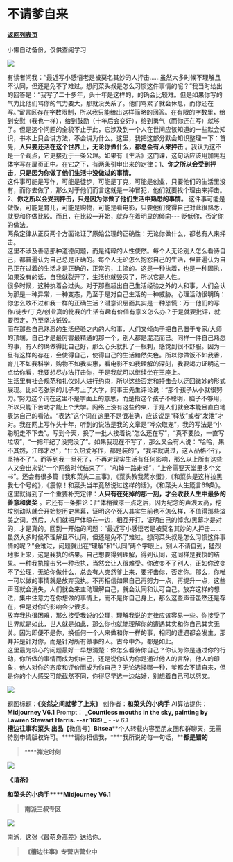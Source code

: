 # 不请爹自来

[**返回列表页**](/gzh/槽边往事)

小懒自动备份，仅供查阅学习

![](https://mmbiz.qpic.cn/mmbiz_jpg/Ia6gU9JNtkqntnagAianyLJEe8wb1n6FZjdmLia70yQc05x7c5sb7YNK2FZt0C0MIwxGYoqG5WJFsmmtwe4hetAQ/640?wx_fmt=jpeg&from;=appmsg)

有读者问我：“最近写小感悟老是被莫名其妙的人抨击…...虽然大多时候不理解且不认同，但还是免不了难过。想问菜头叔是怎么习惯这件事情的呢？”我当时给出的回答是：“我写了二十多年，头十年是这样的，的确会比较难。但是如果你写的气力比他们骂你的气力要大，那就没关系了。他们骂累了就会休息，而你还在写。”留言区存在字数限制，所以我只能给出这样简略的回答。在有限的字数里，给到安慰（我也一样），给到鼓励（十年后会变好），给到勇气（而你还在写）就够了。但是这个问题的全貌不止于此，它涉及到一个人在世间应该知道的一些默会知识，书本上只会讲方法，不会讲为什么。这里，我把这部分默会知识整理一下：首先，**人只要还活在这个世界上，无论你做什么，都总会有人来抨击**
。我认为这不是一个观点，它更接近于一条公理。如果有《生活》这门课，这句话应该用加黑粗体字写在扉页正中。在它之下，有两条引申出来的定律：1、**你之所以会受到抨击，只是因为你做了他们生活中没做过的事情。**  
这件事可能是写作，可能是徒步，可能是丁克，可能是创业，只要他们的生活里没有，而你去做了，那么对于他们而言这就是一种冒犯，他们就要找个理由来抨击。2、**你之所以会受到抨击，只是因为你做了他们生活中熟悉的事情。**
这件事可能是做饭，可能是育儿，可能是购物，可能是看电影，只要他们觉得自己对此很熟悉，就要和你做比较。而且，在比较一开始，就存在着明显的倾向---
贬低你，否定你的做法。  
两条定律从正反两个方面论证了原始公理的正确性：无论你做什么，都总有人来抨击。  
这里不涉及善恶那种道德问题，而是纯粹的人性使然。每个人无论别人怎么看待自己，都普遍认为自己总是正确的。每个人无论怎么抱怨自己的生活，但普遍认为自己正在过着的生活才是正确的，正常的，主流的。这是一种执着，也是一种固执，如果没有的话，自我就裂开了，生活也就毁灭了，所以它是人性。  
很多时候，这种执着会过头。对于那些超出自己生活经验之外的人和事，人们会认为那是一种异常，一种变态，乃至于是对自己生活的一种威胁。心理活动很明确：你怎么敢不过和我一样的正确生活？潜意识层面其实是一种恐慌：万一他们的写作/徒步/丁克/创业真的比我的生活有趣有价值有意义怎么办？于是就要批评，就要否定，乃至坚决诋毁。  
而在那些自己熟悉的生活经验之内的人和事，人们又倾向于把自己置于专家/大师的顶端，自己才是最厉害最精通的那一个，别人都是混混而已。同样一件自己熟悉的事，有人的确做得比自己好，那么心头就扎了一根刺，感觉到很不舒服。因为一旦有这样的存在，会使得自己，使得自己的生活黯然失色。所以你做饭不如我香，育儿不如我科学，购物不如我实惠，看电影不如我理解的深刻，我要竭力证明这一点给你看，我要想尽办法打击你，于是我就可以继续坐在王座上。  
生活里有社会规范和礼仪对人进行约束，所以这些否定和抨击会以迂回微妙的形式展现。比如老张家的儿子考上了大学，同事王先生评论说：“那个孩子从小就很努力。”努力这个词在这里不是字面上的意思，而是指这个孩子不聪明，脑子不够用，所以只能下苦功才能上个大学。网络上没有这些约束，于是人们就会本能且直白地表达自己的看法。“表达”这个词在这里不是很准确，应该说是“释放”或者“发泄”才对。我在网上写作头十年，听到的说法是我的文章是“哗众取宠”，我的写法是“小聪明走不下去”。写到今天，换了一批人接着说“怎么还在写”，“真不要脸，一直写垃圾”，“一把年纪了没完没了”。如果我现在不写了，那么又会有人说：“哈哈，果不其然，江郎才尽”，“什么热爱写作，都是装的”，“我早就说过，这人品格不行，坚持不了”。而等到我一旦死了，不再对现实生活有任何影响，那么以上所有这些人又会出来说“一个网络时代结束了”，“和婶一路走好”，“上帝需要天堂里多个文书”。还会有很多篇《我和菜头二三事》，《菜头教我蒸水蛋》，《和菜头是这样拉黑我七个号的》，《震惊！和菜头当年竟然说过这样的话》，《和菜头人生箴言69条》。这里就得到了一个重要补充定律：**人只有在死掉的那一刻，才会收获人生中最多的善意和褒奖**
。它还有一条推论：尸体稍微凉一点之后，因为纪念的声浪太高，挖坟别动队就会开始挖历史黑幕，证明这个死人其实生前也不怎么样，不值得那些溢美之词。然后，人们就把尸体晾在一边，相互开打，证明自己的悼念/黑幕才是对的，才是真的。回到一开始的问题：“最近写小感悟老是被莫名其妙的人抨击…...虽然大多时候不理解且不认同，但还是免不了难过。想问菜头叔是怎么习惯这件事情的呢？”会难过，问题就出在“理解”和“认同”两个字眼上。别人不请自到，猛烈地爹上来，这是我执的结果。自己想要得到理解，得到认同，这同样是我执的结果。一种我执撞击另一种我执，当然会让人很难受。你改变不了别人，正如你改变不了公理，无论你做什么，总会有人突然爹上来，要抨击你，否定你。那么，你唯一可以做的事情就是放弃我执。不再相信如果自己再努力一点，再提升一点，这些声音就会消失，人们就会来主动理解自己，就会认同和认可自己。放弃这样的想法，集中注意力在你想做的事情上，而不是你自己身上，那么这些声音虽然还是存在，但是对你的影响会少很多。  
放弃我执很困难，那么接受我说的公理，理解我说的定律应该容易一些。你接受了世界就是如此，世人就是如此，那么你也就能理解你的遭遇其实和你自己其实无关。因为即便不是你，换任何一个人来做和你一样的事，相同的遭遇都会发生，那并非是针对你，而是针对所有做事的人。古今中外，都是如此。  
这里最为核心的问题最好一早想清楚：你怎么看待你自己？你认为你是通过你的行动，你所做的事情而成为你自己，还是说你认为你是通过他人的言辞，他人的印象，他人对你的态度和评价而成为你自己？无论选择哪一种，爹都会不请自来，但是你的个人感受可能截然不同，你得尽早选一边站好，别想着自己可以劈叉。

![](https://mmbiz.qpic.cn/mmbiz_jpg/Ia6gU9JNtkqntnagAianyLJEe8wb1n6FZMBtibld24mmENRRFDHVx5sQ4zXOCmxcpXxOaPFQRaxnKnr9rlRuuksg/640?wx_fmt=jpeg&from;=appmsg)

  

题图标题：**《突然之间就爹了上来》** 创作者：**和菜头的小肉手** AI算法提供：**Midjourney V6.1** Prompt：
___Countless mouths in the sky, painting by Lawren Stewart Harris. --ar 16:9__
_ __-_ -v 6.1_  
**槽边往事****和菜头
出品******【微信号】****Bitsea******个人转载内容至朋友圈和群聊天，无需特别申请版权许可。****请你相信我，****我所说的每一句话，****都是错的**

> ******禅定时刻**

![](https://mmbiz.qpic.cn/mmbiz_jpg/Ia6gU9JNtkpQLhIOIfO3wQmpkXASKjEYzrkibTFzrcC4tjia8oicsMbUGJ4e4DT6J5lic8zMteXWZNhRibRrgE63QQQ/640?wx_fmt=jpeg&from;=appmsg)

**《请茶》**

**和菜头的小肉手****Midjourney V6.1**

> **南派三叔专区**

![](https://mmbiz.qpic.cn/mmbiz_jpg/Ia6gU9JNtkqntnagAianyLJEe8wb1n6FZictOj3Z0T34Z5RTarTyqicEZEcfG7znZibwgFv0s2ttDBUWnYau9fEWUA/640?wx_fmt=jpeg&from;=appmsg)

南派，这张《最萌身高差》送给你。

> **《槽边往事》专营店营业中**

  

